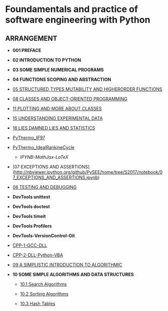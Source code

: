 
# Foundamentals and practice of software engineering with Python

## ARRANGEMENT

* **001 PREFACE**

* **02 INTRODUCTION TO PYTHON**

* **03 SOME SIMPLE NUMERICAL PROGRAMS**

* **04 FUNCTIONS SCOPING AND ABSTRACTION**

* [05 STRUCTURED TYPES MUTABILITY AND HIGHERORDER FUNCTIONS](http://nbviewer.ipython.org/github/PySEE/home/tree/S2017/notebook/05_STRUCTURED_TYPES_MUTABILITY_AND_HIGHERORDER_FUNCTIONS.ipynb)

* [08 CLASSES AND OBJECT-ORIENTED PROGRAMMING](http://nbviewer.ipython.org/github/PySEE/home/tree/S2017/notebook/08_CLASSES_AND_OBJECT-ORIENTED_PROGRAMMING.ipynb.ipynb)

* [11 PLOTTING AND MORE ABOUT CLASSES](http://nbviewer.ipython.org/github/PySEE/home/tree/S2017/notebook/11_PLOTTING_AND_MORE_ABOUT_CLASSES.ipynb)

* [15 UNDERSTANDING EXPERIMENTAL DATA](http://nbviewer.ipython.org/github/PySEE/home/tree/S2017/notebook/15_UNDERSTANDING_EXPERIMENTAL_DATA.ipynb)

* [16 LIES DAMNED LIES AND STATISTICS](http://nbviewer.ipython.org/github/PySEE/home/tree/S2017/notebook/16_LIES_DAMNED_LIES_AND_STATISTICS.ipynb)

* [PyThermo_IF97](http://nbviewer.ipython.org/github/PySEE/home/tree/S2017/notebook/PyThermo_IF97.ipynb)

* [PyThermo_IdealRankineCycle](http://nbviewer.ipython.org/github/PySEE/home/tree/S2017/notebook/PyThermo_IdealRankineCycle.ipynb)

  * *IPYNB-MathJax-LaTeX*

* [07 EXCEPTIONS AND ASSERTIONS]  (http://nbviewer.ipython.org/github/PySEE/home/tree/S2017/notebook/07_EXCEPTIONS_AND_ASSERTIONS.ipynb)

* [06 TESTING AND DEBUGGING](http://nbviewer.ipython.org/github/PySEE/home/tree/S2017/notebook/06_TESTING_AND_DEBUGGING.ipynb)

* **DevTools unittest**

* **DevTools doctest**

* **DevTools timeit**

* **DevTools Profilers**

* **DevTools-VersionControl-Git**

* [CPP-1-GCC-DLL](http://nbviewer.ipython.org/github/PySEE/home/tree/S2017/notebook/CPP-1-GCC-DLL.ipynb)

* [CPP-2-DLL-Python-VBA](http://nbviewer.ipython.org/github/PySEE/home/tree/S2017/notebook/CPP-2-DLL-Python-VBA.ipynb)

* [09 A SIMPLISTIC INTRODUCTION TO ALGORITHMIC](http://nbviewer.ipython.org/github/PySEE/home/tree/S2017/notebook/09_A_SIMPLISTIC_INTRODUCTION_TO_ALGORITHMIC.ipynb)

* **10 SOME SIMPLE ALGORITHMS AND DATA STRUCTURES**

  * [10.1 Search Algorithms](http://nbviewer.ipython.org/github/PySEE/home/tree/S2017/notebook/10.1-Search-Algorithms.ipynb)

  * [10.2 Sorting Algorithms](http://nbviewer.ipython.org/github/PySEE/home/tree/S2017/notebook/10.2-Sorting-Algorithms.ipynb)

  * [10.3 Hash Tables](http://nbviewer.ipython.org/github/PySEE/home/tree/S2017/notebook/10.3-Hash-Tables.ipynb)


  


